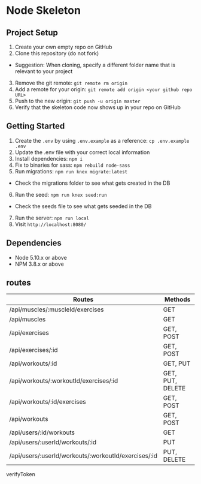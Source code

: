 # Node Skeleton

## Project Setup

1. Create your own empty repo on GitHub
2. Clone this repository (do not fork)
  - Suggestion: When cloning, specify a different folder name that is relevant to your project
3. Remove the git remote: `git remote rm origin`
4. Add a remote for your origin: `git remote add origin <your github repo URL>`
5. Push to the new origin: `git push -u origin master`
6. Verify that the skeleton code now shows up in your repo on GitHub

## Getting Started

1. Create the `.env` by using `.env.example` as a reference: `cp .env.example .env`
2. Update the .env file with your correct local information
3. Install dependencies: `npm i`
4. Fix to binaries for sass: `npm rebuild node-sass`
5. Run migrations: `npm run knex migrate:latest`
  - Check the migrations folder to see what gets created in the DB
6. Run the seed: `npm run knex seed:run`
  - Check the seeds file to see what gets seeded in the DB
7. Run the server: `npm run local`
8. Visit `http://localhost:8080/`

## Dependencies

- Node 5.10.x or above
- NPM 3.8.x or above


## routes

| Routes                                                | Methods                 |
|-------------------------------------------------------|-------------------------|
|/api/muscles/:muscleId/exercises                       | GET                     |
|/api/muscles                                           | GET                     |
|/api/exercises                                         | GET, POST               |
|/api/exercises/:id                                     | GET, POST               |
|/api/workouts/:id                                      | GET, PUT                |
|/api/workouts/:workoutId/exercises/:id                 | GET, PUT, DELETE        |
|/api/workouts/:id/exercises                            | GET, POST               |
|/api/workouts                                          | GET, POST               |
|/api/users/:id/workouts                                | GET                     |
|/api/users/:userId/workouts/:id                        | PUT                     |
|/api/users/:userId/workouts/:workoutId/exercises/:id   | PUT, DELETE             |
verifyToken
